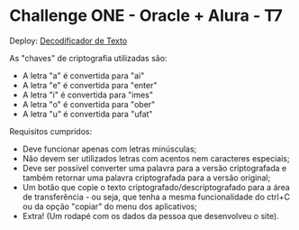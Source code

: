# Challenge ONE - Oracle + Alura - T7

Deploy: <a href=https://challenge-alura-t7-monique-oliveira.vercel.app>Decodificador de Texto</a>

As "chaves" de criptografia utilizadas são:
- A letra "a" é convertida para "ai"
- A letra "e" é convertida para "enter"
- A letra "i" é convertida para "imes"
- A letra "o" é convertida para "ober"
- A letra "u" é convertida para "ufat"

Requisitos cumpridos:

- Deve funcionar apenas com letras minúsculas;
- Não devem ser utilizados letras com acentos nem caracteres especiais;
- Deve ser possível converter uma palavra para a versão criptografada e também retornar uma palavra criptografada para a versão original;
- Um botão que copie o texto criptografado/descriptografado para a área de transferência - ou seja, que tenha a mesma funcionalidade do ctrl+C ou da opção "copiar" do menu dos aplicativos;
- Extra! (Um rodapé com os dados da pessoa que desenvolveu o site).
